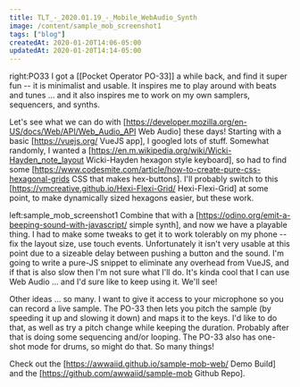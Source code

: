 ```yaml
---
title: TLT_-_2020.01.19_-_Mobile_WebAudio_Synth
image: /content/sample_mob_screenshot1
tags: ["blog"]
createdAt: 2020-01-20T14:06-05:00
updatedAt: 2020-01-20T14:14-05:00
---
```


right:PO33 I got a [[Pocket Operator PO-33]] a while back, and find it super fun -- it is minimalist and usable. It inspires me to play around with beats and tunes ... and it also inspires me to work on my own samplers, sequencers, and synths.

Let's see what we can do with [https://developer.mozilla.org/en-US/docs/Web/API/Web_Audio_API Web Audio] these days! Starting with a basic [https://vuejs.org/ VueJS app], I googled lots of stuff. Somewhat randomly, I wanted a [https://en.m.wikipedia.org/wiki/Wicki-Hayden_note_layout Wicki-Hayden hexagon style keyboard], so had to find some [https://www.codesmite.com/article/how-to-create-pure-css-hexagonal-grids CSS that makes hex-buttons]. I'll probably switch to this [https://vmcreative.github.io/Hexi-Flexi-Grid/ Hexi-Flexi-Grid] at some point, to make dynamically sized hexagons easier, but these work.

left:sample_mob_screenshot1 Combine that with a [https://odino.org/emit-a-beeping-sound-with-javascript/ simple synth], and now we have a playable thing. I had to make some tweaks to get it to work tolerably on my phone -- fix the layout size, use touch events. Unfortunately it isn't very usable at this point due to a sizeable delay between pushing a button and the sound. I'm going to write a pure-JS snippet to eliminate any overhead from VueJS, and if that is also slow then I'm not sure what I'll do. It's kinda cool that I can use Web Audio ... and I'd sure like to keep using it. We'll see!

Other ideas ... so many. I want to give it access to your microphone so you can record a live sample. The PO-33 then lets you pitch the sample (by speeding it up and slowing it down) and maps it to the keys. I'd like to do that, as well as try a pitch change while keeping the duration. Probably after that is doing some sequencing and/or looping. The PO-33 also has one-shot mode for drums, so might do that. So many things!

Check out the [https://awwaiid.github.io/sample-mob-web/ Demo Build] and the [https://github.com/awwaiid/sample-mob Github Repo].


